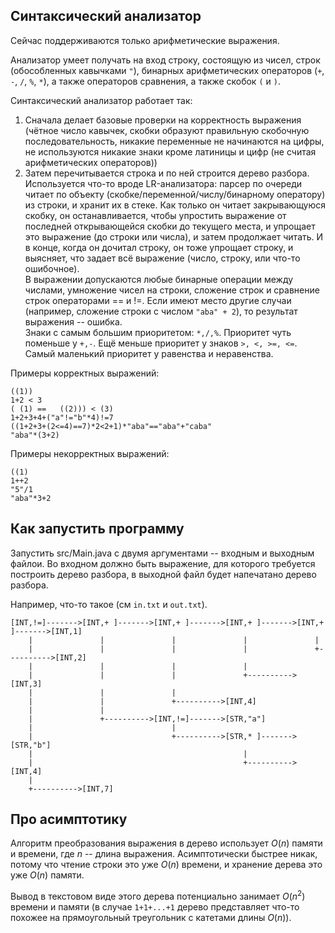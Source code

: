 ## Синтаксический анализатор

Сейчас поддерживаются только арифметические выражения.

Анализатор умеет получать на вход строку, состоящую из чисел, строк (обособленных кавычками `"`), бинарных арифметических операторов (`+`, `-`, `/`, `%`, `*`), а также операторов сравнения, а также скобок `(` и `)`.

Синтаксический анализатор работает так:
1) Сначала делает базовые проверки на корректность выражения (чётное число кавычек, скобки образуют правильную скобочную последовательность, никакие переменные не начинаются на цифры, не используются никакие знаки кроме латиницы и цифр (не считая арифметических операторов))
2) Затем перечитывается строка и по ней строится дерево разбора. Используется что-то вроде LR-анализатора: парсер по очереди читает по объекту (скобке/переменной/числу/бинарному оператору) из строки, и хранит их в стеке. Как только он читает закрывающуюся скобку, он останавливается, чтобы упростить выражение от последней открывающейся скобки до текущего места, и упрощает это выражение (до строки или числа), и затем продолжает читать. И в конце, когда он дочитал строку, он тоже упрощает строку, и выясняет, что задает всё выражение (число, строку, или что-то ошибочное).\
В выражении допускаются любые бинарные операции между числами, умножение чисел на строки, сложение строк и сравнение строк операторами == и !=. Если имеют место другие случаи (например, сложение строки с числом `"aba" + 2`), то результат выражения -- ошибка.\
Знаки с самым большим приоритетом: `*,/,%`.
Приоритет чуть поменьше у `+,-`. Ещё меньше приоритет у знаков `>, <, >=, <=`. Самый маленький приоритет у равенства и неравенства.

Примеры корректных выражений:

```
((1))
1+2 < 3
( (1) ==   ((2))) < (3)  
1+2+3+4+("a"!="b"*4)!=7 
((1+2+3+(2<=4)==7)*2<2+1)*"aba"=="aba"+"caba"
"aba"*(3+2)
```
Примеры некорректных выражений:
```
((1)
1++2
"5"/1
"aba"*3+2
```

## Как запустить программу
Запустить src/Main.java с двумя аргументами -- входным и выходным файлои. Во входном должно быть выражение, для которого требуется построить дерево разбора, в выходной файл будет напечатано дерево разбора.

Например, что-то такое (см `in.txt` и `out.txt`).

```
[INT,!=]------->[INT,+ ]------->[INT,+ ]------->[INT,+ ]------->[INT,+ ]------->[INT,1]
    |               |               |               |               |
    |               |               |               |               +---------->[INT,2]
    |               |               |               |
    |               |               |               +---------->[INT,3]
    |               |               |
    |               |               +---------->[INT,4]
    |               |
    |               +---------->[INT,!=]------->[STR,"a"]
    |                               |
    |                               +---------->[STR,* ]------->[STR,"b"]
    |                                               |
    |                                               +---------->[INT,4]
    |
    +---------->[INT,7]

```

## Про асимптотику
Алгоритм преобразования выражения в дерево использует $O(n)$ памяти и времени, где $n$ -- длина выражения. Асимптотически быстрее никак, потому что чтение строки это уже $O(n)$ времени, и хранение дерева это уже $O(n)$ памяти.

Вывод в текстовом виде этого дерева потенциально занимает $O(n^2)$ времени и памяти (в случае `1+1+...+1` дерево представляет что-то похожее на прямоугольный треугольник с катетами длины $O(n)$).